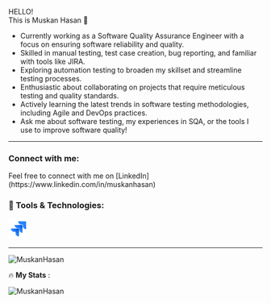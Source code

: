 HELLO!  
This is Muskan Hasan 👋

<!-- **iMuskanHasan/iMuskanHasan** is a ✨ _special_ ✨ repository because its `README.md` (this file) appears on your GitHub profile. -->

- Currently working as a Software Quality Assurance Engineer with a focus on ensuring software reliability and quality.  
- Skilled in manual testing, test case creation, bug reporting, and familiar with tools like JIRA.  
- Exploring automation testing to broaden my skillset and streamline testing processes.  
- Enthusiastic about collaborating on projects that require meticulous testing and quality standards.  
- Actively learning the latest trends in software testing methodologies, including Agile and DevOps practices.  
- Ask me about software testing, my experiences in SQA, or the tools I use to improve software quality!  

---

<h3>Connect with me:</h3>  
Feel free to connect with me on [LinkedIn](https://www.linkedin.com/in/muskanhasan)

<h3>🔧 Tools & Technologies:</h3>  
<p align="left"> 
    <a href="https://www.jira.com/" target="_blank" rel="noreferrer"> 
        <img src="https://raw.githubusercontent.com/devicons/devicon/master/icons/jira/jira-original.svg" alt="JIRA" width="40" height="40"/> 
    </a> 
</p>  

---

<p><img align="" src="https://github-readme-stats.vercel.app/api/top-langs?username=MuskanHasan&show_icons=true&locale=en&layout=compact&bg_color=000000&text_color=FFFFFF" alt="MuskanHasan" /></p>  

:fire: **My Stats** :  

<p><img align="" src="https://github-readme-stats.vercel.app/api?username=MuskanHasan&show_icons=true&locale=en&bg_color=000000&text_color=FFFFFF" alt="MuskanHasan" /></p>
